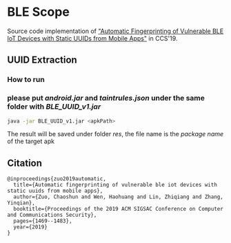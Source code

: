 # BLE Scope

Source code implementation of ["Automatic Fingerprinting of Vulnerable BLE IoT Devices with Static UUIDs from Mobile Apps"](https://dl.acm.org/doi/10.1145/3319535.3354240) in CCS'19.


##  UUID Extraction

### How to run
### please put *android.jar* and *taintrules.json* under the same folder with *BLE_UUID_v1.jar*

```sh
java -jar BLE_UUID_v1.jar <apkPath>
```
The result will be saved under folder *res*, the file name is the *package name* of the target apk

## Citation

```
@inproceedings{zuo2019automatic,
  title={Automatic fingerprinting of vulnerable ble iot devices with static uuids from mobile apps},
  author={Zuo, Chaoshun and Wen, Haohuang and Lin, Zhiqiang and Zhang, Yinqian},
  booktitle={Proceedings of the 2019 ACM SIGSAC Conference on Computer and Communications Security},
  pages={1469--1483},
  year={2019}
}
```